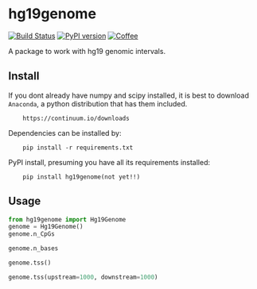# hg19genome

[![Build Status](https://travis-ci.org/kylessmith/hg19genome.svg?branch=master)](https://travis-ci.org/kylessmith/hg19genome) [![PyPI version](https://badge.fury.io/py/hg19genome.svg)](https://badge.fury.io/py/hg19genome)
[![Coffee](https://img.shields.io/badge/-buy_me_a%C2%A0coffee-gray?logo=buy-me-a-coffee&color=ff69b4)](https://www.buymeacoffee.com/kylessmith)

A package to work with hg19 genomic intervals.


## Install

If you dont already have numpy and scipy installed, it is best to download
`Anaconda`, a python distribution that has them included.  
```
    https://continuum.io/downloads
```

Dependencies can be installed by:

```
    pip install -r requirements.txt
```

PyPI install, presuming you have all its requirements installed:
```
    pip install hg19genome(not yet!!)
```

## Usage

```python
from hg19genome import Hg19Genome
genome = Hg19Genome()
genome.n_CpGs

genome.n_bases

genome.tss()

genome.tss(upstream=1000, downstream=1000)

```

